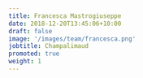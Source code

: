 ```yaml
---
title: Francesca Mastrogiuseppe
date: 2018-12-20T13:45:06+10:00
draft: false
image: '/images/team/francesca.png'
jobtitle: Champalimaud
promoted: true
weight: 1
---
```


